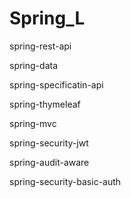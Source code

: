 # Spring_L

spring-rest-api

spring-data

spring-specificatin-api

spring-thymeleaf

spring-mvc

spring-security-jwt

spring-audit-aware

spring-security-basic-auth

